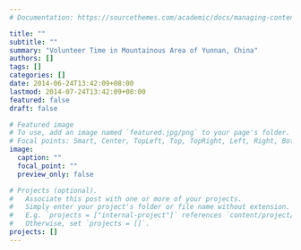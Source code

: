 ```yaml
---
# Documentation: https://sourcethemes.com/academic/docs/managing-content/

title: ""
subtitle: ""
summary: "Volunteer Time in Mountainous Area of Yunnan, China"
authors: []
tags: []
categories: []
date: 2014-06-24T13:42:09+08:00
lastmod: 2014-07-24T13:42:09+08:00
featured: false
draft: false

# Featured image
# To use, add an image named `featured.jpg/png` to your page's folder.
# Focal points: Smart, Center, TopLeft, Top, TopRight, Left, Right, BottomLeft, Bottom, BottomRight.
image:
  caption: ""
  focal_point: ""
  preview_only: false

# Projects (optional).
#   Associate this post with one or more of your projects.
#   Simply enter your project's folder or file name without extension.
#   E.g. `projects = ["internal-project"]` references `content/project/deep-learning/index.md`.
#   Otherwise, set `projects = []`.
projects: []
---
```

